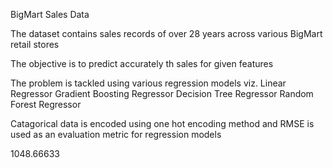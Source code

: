 BigMart Sales Data

The dataset contains sales records of over 28 years across various BigMart retail stores

The objective is to predict accurately th sales for given features

The problem is tackled using various regression models viz.
Linear Regressor
Gradient Boosting Regressor
Decision Tree Regressor
Random Forest Regressor

Catagorical data is encoded using one hot encoding method and RMSE is used as an evaluation metric for regression models

1048.66633
